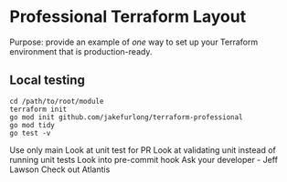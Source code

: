 # Professional Terraform Layout

Purpose: provide an example of *one* way to set up your Terraform environment that is production-ready.

## Local testing

```
cd /path/to/root/module
terraform init
go mod init github.com/jakefurlong/terraform-professional
go mod tidy
go test -v
```

Use only main
Look at unit test for PR
Look at validating unit instead of running unit tests
Look into pre-commit hook
Ask your developer - Jeff Lawson
Check out Atlantis
